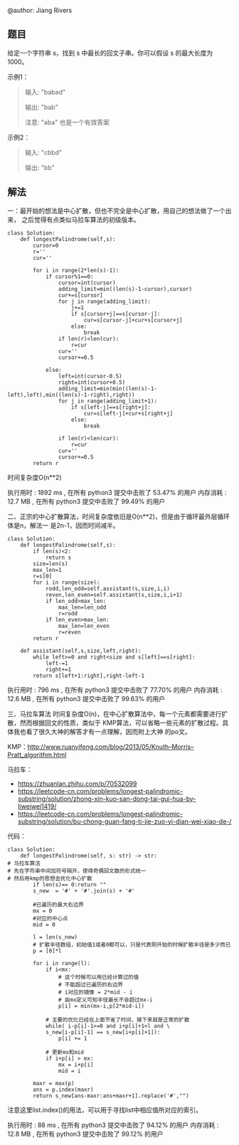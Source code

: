 @author: Jiang Rivers
## 题目
给定一个字符串 s，找到 s 中最长的回文子串。你可以假设 s 的最大长度为 1000。

示例1：
> 输入: "babad"
>
> 输出: "bab"
>
> 注意: "aba" 也是一个有效答案

示例2：
> 输入: "cbbd"
>
> 输出: "bb"

## 解法
一：最开始的想法是中心扩散，但也不完全是中心扩散，用自己的想法做了一个出来，
之后觉得有点类似马拉车算法的初级版本。


    class Solution:
        def longestPalindrome(self,s):
            cursor=0
            r=''
            cur=''
  
            for i in range(2*len(s)-1):
                if cursor%1==0:
                    cursor=int(cursor)
                    adding_limit=min((len(s)-1-cursor),cursor)
                    cur+=s[cursor]
                    for j in range(adding_limit):
                        j+=1
                        if s[cursor+j]==s[cursor-j]:
                            cur=s[cursor-j]+cur+s[cursor+j]        
                        else:
                            break
                    if len(r)<len(cur):
                        r=cur
                    cur=''
                    cursor+=0.5
                
                else:
                    left=int(cursor-0.5)
                    right=int(cursor+0.5)
                    adding_limit=min(min((len(s)-1-left),left),min((len(s)-1-right),right))
                    for j in range(adding_limit+1):
                        if s[left-j]==s[right+j]:
                            cur=s[left-j]+cur+s[right+j]
                        else:
                            break 
                
                    if len(r)<len(cur):
                        r=cur  
                    cur=''
                    cursor+=0.5
            return r
   
时间复杂度O(n**2)        

执行用时 :
1892 ms
, 在所有 python3 提交中击败了
53.47%
的用户
内存消耗 :
12.7 MB
, 在所有 python3 提交中击败了
99.49%
的用户

二、正宗的中心扩散算法，时间复杂度依旧是O(n**2)，但是由于循环最外层循环体是n，解法一
是2n-1，因而时间减半。
    
    class Solution:
        def longestPalindrome(self,s):
            if len(s)<2:
                return s
            size=len(s)
            max_len=1
            r=s[0]
            for i in range(size):
                rodd,len_odd=self.assistant(s,size,i,i)
                reven,len_even=self.assistant(s,size,i,i+1)
                if len_odd>max_len:
                    max_len=len_odd
                    r=rodd
                if len_even>max_len:
                    max_len=len_even
                    r=reven
            return r

        def assistant(self,s,size,left,right):
            while left>=0 and right<size and s[left]==s[right]:
                left-=1
                right+=1
            return s[left+1:right],right-left-1
执行用时 :
796 ms
, 在所有 python3 提交中击败了
77.70%
的用户
内存消耗 :
12.6 MB
, 在所有 python3 提交中击败了
99.63%
的用户        
        
三、马拉车算法
时间复杂度O(n)，在中心扩散算法中，每一个元素都需要进行扩散，然而根据回文的性质，类似于
KMP算法，可以省略一些元素的扩散过程。具体我也看了很久大神的解答才有一点理解，因而附上大神
的po文。

KMP：http://www.ruanyifeng.com/blog/2013/05/Knuth–Morris–Pratt_algorithm.html

马拉车：
+ https://zhuanlan.zhihu.com/p/70532099
+ https://leetcode-cn.com/problems/longest-palindromic-substring/solution/zhong-xin-kuo-san-dong-tai-gui-hua-by-liweiwei1419/
+ https://leetcode-cn.com/problems/longest-palindromic-substring/solution/bu-chong-guan-fang-ti-jie-zuo-yi-dian-wei-xiao-de-/

代码：

    class Solution:
        def longestPalindrome(self, s: str) -> str:       
    # 马拉车算法
    # 先在字符串中间加符号隔开，使得奇偶回文数的形式统一
    # 然后用kmp的思想去优化中心扩散
            if len(s)== 0:return ""
            s_new  = '#' + '#'.join(s) + '#'
        
            #已遍历的最大右边界
            mx = 0
            #对应的中心点
            mid = 0  
        
            l = len(s_new)
            # 扩散半径数组，初始值1或者0都可以，只是代表刚开始的时候扩散半径是多少而已
            p = [0]*l
        
            for i in range(l):
                if i<mx:
                    # 这个时候可以用已经计算过的值
                    # 不能超过已遍历的右边界
                    # i对应的镜像 = 2*mid - i
                    # 由mx定义可知半径最长不会超过mx-i
                    p[i] = min(mx-i,p[2*mid-i])
            
                # 主要的优化已经在上面节省了时间，接下来就是正常的扩散
                while( i-p[i]-1>=0 and i+p[i]+1<l and \
                s_new[i-p[i]-1] == s_new[i+p[i]+1]):
                    p[i] += 1
            
                # 更新mx和mid
                if i+p[i] > mx:
                    mx = i+p[i]
                    mid = i
        
            maxr = max(p)
            ans = p.index(maxr)
            return s_new[ans-maxr:ans+maxr+1].replace('#',"")
            
注意这里list.index()的用法，可以用于寻找list中相应值所对应的索引。

执行用时 :
88 ms
, 在所有 python3 提交中击败了
94.12%
的用户
内存消耗 :
12.8 MB
, 在所有 python3 提交中击败了
99.12%
的用户


